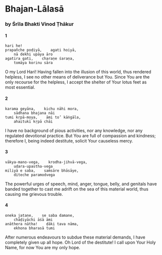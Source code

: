 # Bhajan-Lālasā

### by Śrīla Bhakti Vinod Ṭhākur

#### 1

    hari he!
    prapañche poḍiyā,    agati hoiyā,
        nā dekhi upāya āro
    agatira gati,    charaṇe śaraṇa,
        tomāya korinu sāra

O my Lord Hari! Having fallen into the illusion of this world, thus rendered helpless, I see no other means of deliverance but You. Since You are the only recourse for the helpless, I accept the shelter of Your lotus feet as most essential.

#### 2

    karama geyāna,    kichu nāhi mora,
        sādhana bhajana nāi
    tumi kṛpā-moya,    āmi to’ kāṅgāla,
        ahaitukī kṛpā chāi

I have no background of pious activities, nor any knowledge, nor any regulated devotional practice. But You are full of compassion and kindness; therefore I, being indeed destitute, solicit Your causeless mercy.

#### 3

    vākya-mano-vega,    krodha-jihvā-vega,
        udara-upastha-vega
    miliyā e saba,    saṁsāre bhāsāye,
        diteche paramodvega

The powerful urges of speech, mind, anger, tongue, belly, and genitals have banded together to cast me adrift on the sea of this material world, thus causing me grievous trouble.

#### 4

    oneka jatane,    se saba damane,
        chāḍiyāchi āśā āmi
    anāthera nātha!    ḍāki tava nāma,
        ekhona bharasā tumi

After numerous endeavours to subdue these material demands, I have completely given up all hope. Oh Lord of the destitute! I call upon Your Holy Name, for now You are my only hope.


